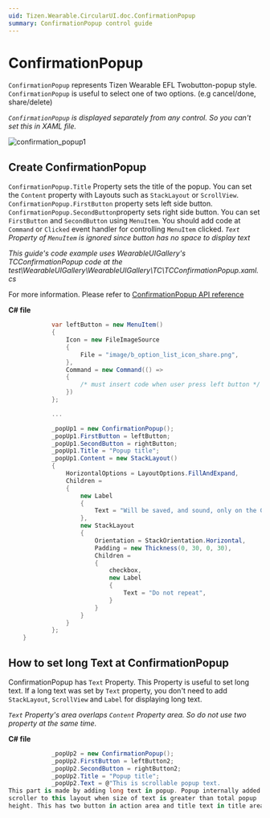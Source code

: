```yaml
---
uid: Tizen.Wearable.CircularUI.doc.ConfirmationPopup
summary: ConfirmationPopup control guide
---
```


# ConfirmationPopup
`ConfirmationPopup` represents Tizen Wearable EFL Twobutton-popup style. `ConfirmationPopup` is useful to select one of two options. (e.g  cancel/done, share/delete)

*`ConfirmationPopup` is displayed separately from any control. So you can't set this in XAML file.*

![confirmation_popup1](data/confirmation_popup1.png)

## Create ConfirmationPopup
`ConfirmationPopup.Title` Property sets the title of the popup. You can set the `Content` property with Layouts such as `StackLayout` or `ScrollView`.
`ConfirmationPopup.FirstButton` property sets left side button. `ConfirmationPopup.SecondButton`property sets right side button. You can set` FirstButton` and `SecondButton` using `MenuItem`. You should add code at `Command` or `Clicked` event handler for controlling `MenuItem` clicked.
*`Text` Property of `MenuItem` is ignored since button has no space to display text*

_This guide's code example uses WearableUIGallery's TCConfirmationPopup code at the test\WearableUIGallery\WearableUIGallery\TC\TCConfirmationPopup.xaml.cs_

For more information. Please refer to [ConfirmationPopup  API reference](https://samsung.github.io/Tizen.CircularUI/api/Tizen.Wearable.CircularUI.Forms.ConfirmationPopup.html)

**C# file**
```cs
            var leftButton = new MenuItem()
            {
                Icon = new FileImageSource
                {
                    File = "image/b_option_list_icon_share.png",
                },
                Command = new Command(() =>
                {
                    /* must insert code when user press left button */
                })
            };

            ...

            _popUp1 = new ConfirmationPopup();
            _popUp1.FirstButton = leftButton;
            _popUp1.SecondButton = rightButton;
            _popUp1.Title = "Popup title";
            _popUp1.Content = new StackLayout()
            {
                HorizontalOptions = LayoutOptions.FillAndExpand,
                Children =
                {
                    new Label
                    {
                        Text = "Will be saved, and sound, only on the Gear.",
                    },
                    new StackLayout
                    {
                        Orientation = StackOrientation.Horizontal,
                        Padding = new Thickness(0, 30, 0, 30),
                        Children =
                        {
                            checkbox,
                            new Label
                            {
                                Text = "Do not repeat",
                            }
                        }
                    }
                }
            };
    }
```

## How to set long Text at ConfirmationPopup
ConfirmationPopup has `Text` Property. This Property is useful to set long text.
If a long text was set by `Text` property, you don't need to add `StackLayout`, `ScrollView` and `Label` for displaying long text.

*`Text` Property's area overlaps `Content` Property area. So do not use two property at the same time.*

**C# file**
```cs
            _popUp2 = new ConfirmationPopup();
            _popUp2.FirstButton = leftButton2;
            _popUp2.SecondButton = rightButton2;
            _popUp2.Title = "Popup title";
            _popUp2.Text = @"This is scrollable popup text.
This part is made by adding long text in popup. Popup internally added
scroller to this layout when size of text is greater than total popup
height. This has two button in action area and title text in title area";
```